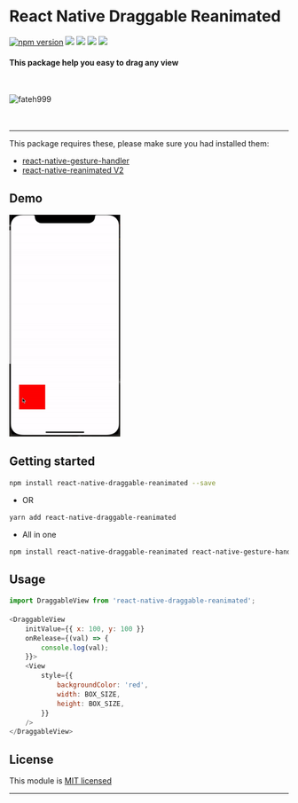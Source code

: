 
# React Native Draggable Reanimated
[![npm version](https://badge.fury.io/js/react-native-draggable-reanimated.svg)](https://badge.fury.io/js/react-native-draggable-reanimated) ![](https://img.shields.io/github/issues/minhchienwikipedia/react-native-draggable-reanimated.svg) ![](https://img.shields.io/github/forks/minhchienwikipedia/react-native-draggable-reanimated.svg) ![](https://img.shields.io/github/stars/minhchienwikipedia/react-native-draggable-reanimated.svg) ![](https://img.shields.io/github/license/minhchienwikipedia/react-native-draggable-reanimated.svg)
#### This package help you easy to drag any view

<br><p><a href="https://www.buymeacoffee.com/minhchien"> <img align="left" src="https://cdn.buymeacoffee.com/buttons/v2/default-yellow.png" height="50" width="210" alt="fateh999" /></a></p><br><br><br>

---
This package requires these, please make sure you had installed them:
- [react-native-gesture-handler](https://github.com/software-mansion/react-native-gesture-handler)
- [react-native-reanimated V2](https://github.com/software-mansion/react-native-reanimated)

## Demo
<img src="./demo.gif" data-canonical-src="./demo.gif" width="200" height="400" />


## Getting started

```sh
npm install react-native-draggable-reanimated --save
```

- OR

```sh
yarn add react-native-draggable-reanimated
```

- All in one

```sh
npm install react-native-draggable-reanimated react-native-gesture-handler react-native-reanimated --save && cd ios && pod install
```

## Usage
```javascript
import DraggableView from 'react-native-draggable-reanimated';

<DraggableView
	initValue={{ x: 100, y: 100 }}
	onRelease={(val) => {
		console.log(val);
	}}>
	<View
		style={{
			backgroundColor: 'red',
			width: BOX_SIZE,
			height: BOX_SIZE,
		}}
	/>
</DraggableView>

```




## License

This module is [MIT licensed](./LICENSE)

---
  
